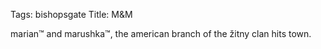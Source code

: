 Tags: bishopsgate
Title: M&M
  
marian™ and marushka™, the american branch of the žitny clan hits town.